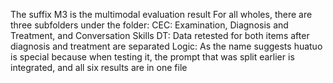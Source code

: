 The suffix M3 is the multimodal evaluation result
For all wholes, there are three subfolders under the folder:
CEC: Examination, Diagnosis and Treatment, and Conversation Skills
DT: Data retested for both items after diagnosis and treatment are separated
Logic: As the name suggests
huatuo is special because when testing it, the prompt that was split earlier is integrated, and all six results are in one file
